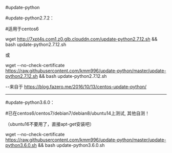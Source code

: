 #update-python




#update-python2.7.2：

#适用于centos6


wget http://7xpt4s.com1.z0.glb.clouddn.com/update-python2.7.12.sh && bash update-python2.7.12.sh


或


wget --no-check-certificate https://raw.githubusercontent.com/kmm996/update-python/master/update-python2.7.12.sh && bash update-python2.7.12.sh



--来自于 https://blog.fazero.me/2016/10/13/centos-update-python/


--------------------------------------------------------------------------------------------------
#update-python3.6.0：

#已在centos6/centos7/debian7/debian8/ubuntu14上测试,  其他自测！
			           
（ubuntu16不要用了，直接apt-get安装吧）			



wget --no-check-certificate https://raw.githubusercontent.com/kmm996/update-python/master/update-python3.6.0.sh && bash update-python3.6.0.sh
